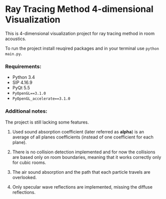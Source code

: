 Ray Tracing Method 4-dimensional Visualization
==============================================

This is 4-dimensional visualization project for ray tracing method in room acoustics.

To run the project install reuqired packages and in your terminal use `python main.py`.

### Requirements:
* Python 3.4
* SIP 4.16.9
* PyQt 5.5
* `PyOpenGL==3.1.0`
* `PyOpenGL_accelerate==3.1.0`

### Additional notes:
The project is still lacking some features.

1. Used sound absorption coefficient (later referred as **alpha**) is an average of all planes coefficients (instead of one coefficient for each plane).

2. There is no collision detection implemented and for now the collisions are based only on room boundaries, meaning that it works correctly only for cubic rooms.

3. The air sound absorption and the path that each particle travels are overlooked.

4. Only specular wave reflections are implemented, missing the diffuse reflections.
